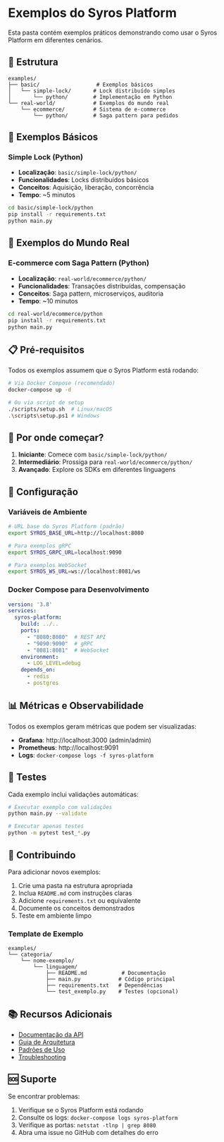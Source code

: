 # Exemplos do Syros Platform

Esta pasta contém exemplos práticos demonstrando como usar o Syros Platform em diferentes cenários.

## 📁 Estrutura

```
examples/
├── basic/                  # Exemplos básicos
│   └── simple-lock/       # Lock distribuído simples
│       └── python/        # Implementação em Python
└── real-world/            # Exemplos do mundo real
    └── ecommerce/         # Sistema de e-commerce
        └── python/        # Saga pattern para pedidos
```

## 🚀 Exemplos Básicos

### Simple Lock (Python)
- **Localização**: `basic/simple-lock/python/`
- **Funcionalidades**: Locks distribuídos básicos
- **Conceitos**: Aquisição, liberação, concorrência
- **Tempo**: ~5 minutos

```bash
cd basic/simple-lock/python
pip install -r requirements.txt
python main.py
```

## 🏢 Exemplos do Mundo Real

### E-commerce com Saga Pattern (Python)
- **Localização**: `real-world/ecommerce/python/`
- **Funcionalidades**: Transações distribuídas, compensação
- **Conceitos**: Saga pattern, microserviços, auditoria
- **Tempo**: ~10 minutos

```bash
cd real-world/ecommerce/python
pip install -r requirements.txt
python main.py
```

## 📋 Pré-requisitos

Todos os exemplos assumem que o Syros Platform está rodando:

```bash
# Via Docker Compose (recomendado)
docker-compose up -d

# Ou via script de setup
./scripts/setup.sh  # Linux/macOS
.\scripts\setup.ps1 # Windows
```

## 🎯 Por onde começar?

1. **Iniciante**: Comece com `basic/simple-lock/python/`
2. **Intermediário**: Prossiga para `real-world/ecommerce/python/`
3. **Avançado**: Explore os SDKs em diferentes linguagens

## 🔧 Configuração

### Variáveis de Ambiente

```bash
# URL base do Syros Platform (padrão)
export SYROS_BASE_URL=http://localhost:8080

# Para exemplos gRPC
export SYROS_GRPC_URL=localhost:9090

# Para exemplos WebSocket
export SYROS_WS_URL=ws://localhost:8081/ws
```

### Docker Compose para Desenvolvimento

```yaml
version: '3.8'
services:
  syros-platform:
    build: ../..
    ports:
      - "8080:8080"  # REST API
      - "9090:9090"  # gRPC
      - "8081:8081"  # WebSocket
    environment:
      - LOG_LEVEL=debug
    depends_on:
      - redis
      - postgres
```

## 📊 Métricas e Observabilidade

Todos os exemplos geram métricas que podem ser visualizadas:

- **Grafana**: http://localhost:3000 (admin/admin)
- **Prometheus**: http://localhost:9091
- **Logs**: `docker-compose logs -f syros-platform`

## 🧪 Testes

Cada exemplo inclui validações automáticas:

```bash
# Executar exemplo com validações
python main.py --validate

# Executar apenas testes
python -m pytest test_*.py
```

## 🤝 Contribuindo

Para adicionar novos exemplos:

1. Crie uma pasta na estrutura apropriada
2. Inclua `README.md` com instruções claras
3. Adicione `requirements.txt` ou equivalente
4. Documente os conceitos demonstrados
5. Teste em ambiente limpo

### Template de Exemplo

```
examples/
└── categoria/
    └── nome-exemplo/
        └── linguagem/
            ├── README.md           # Documentação
            ├── main.py            # Código principal
            ├── requirements.txt   # Dependências
            └── test_exemplo.py    # Testes (opcional)
```

## 📚 Recursos Adicionais

- [Documentação da API](../../docs/api-reference.md)
- [Guia de Arquitetura](../../docs/architecture.md)
- [Padrões de Uso](../../docs/patterns.md)
- [Troubleshooting](../../docs/troubleshooting.md)

## 🆘 Suporte

Se encontrar problemas:

1. Verifique se o Syros Platform está rodando
2. Consulte os logs: `docker-compose logs syros-platform`
3. Verifique as portas: `netstat -tlnp | grep 8080`
4. Abra uma issue no GitHub com detalhes do erro
